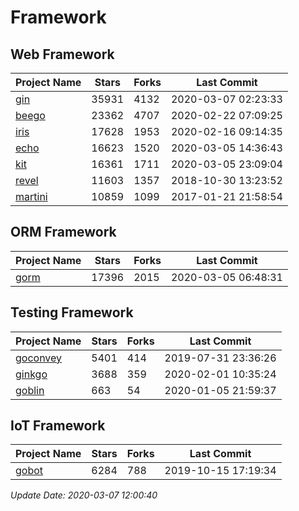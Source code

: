 # Framework

## Web Framework

| Project Name | Stars | Forks | Last Commit |
| ------------ | ----- | ----- | ----------- |
| [gin](https://github.com/gin-gonic/gin) | 35931 | 4132 | 2020-03-07 02:23:33 |
| [beego](https://github.com/astaxie/beego) | 23362 | 4707 | 2020-02-22 07:09:25 |
| [iris](https://github.com/kataras/iris) | 17628 | 1953 | 2020-02-16 09:14:35 |
| [echo](https://github.com/labstack/echo) | 16623 | 1520 | 2020-03-05 14:36:43 |
| [kit](https://github.com/go-kit/kit) | 16361 | 1711 | 2020-03-05 23:09:04 |
| [revel](https://github.com/revel/revel) | 11603 | 1357 | 2018-10-30 13:23:52 |
| [martini](https://github.com/go-martini/martini) | 10859 | 1099 | 2017-01-21 21:58:54 |

## ORM Framework

| Project Name | Stars | Forks | Last Commit |
| ------------ | ----- | ----- | ----------- |
| [gorm](https://github.com/jinzhu/gorm) | 17396 | 2015 | 2020-03-05 06:48:31 |

## Testing Framework

| Project Name | Stars | Forks | Last Commit |
| ------------ | ----- | ----- | ----------- |
| [goconvey](https://github.com/smartystreets/goconvey) | 5401 | 414 | 2019-07-31 23:36:26 |
| [ginkgo](https://github.com/onsi/ginkgo) | 3688 | 359 | 2020-02-01 10:35:24 |
| [goblin](https://github.com/franela/goblin) | 663 | 54 | 2020-01-05 21:59:37 |

## IoT Framework

| Project Name | Stars | Forks | Last Commit |
| ------------ | ----- | ----- | ----------- |
| [gobot](https://github.com/hybridgroup/gobot) | 6284 | 788 | 2019-10-15 17:19:34 |

*Update Date: 2020-03-07 12:00:40*